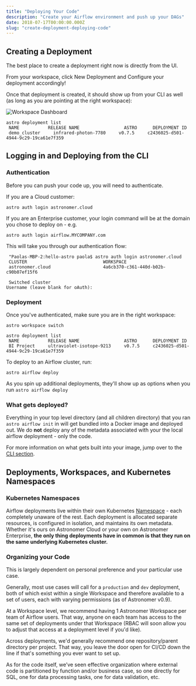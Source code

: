```yaml
---
title: "Deploying Your Code"
description: "Create your Airflow environment and push up your DAGs"
date: 2018-07-17T00:00:00.000Z
slug: "create-deployment-deploying-code"
---
```


## Creating a Deployment

The best place to create a deployment right now is directly from the UI.

From your workspace, click New Deployment and Configure your deployment accordingly!


Once that deployment is created, it should show up from your CLI as well (as long as you are pointing at the right workspace):

![Workspace Dashboard](https://s3.amazonaws.com/astronomer-cdn/website/img/guides/workspace_dashboard.png)


```
astro deployment list
 NAME           RELEASE NAME                 ASTRO      DEPLOYMENT ID                            
 demo_cluster     infrared-photon-7780     v0.7.5     c2436025-d501-4944-9c29-19ca61e7f359  
```

## Logging in and Deploying from the CLI

### Authentication

Before you can push your code up, you will need to authenticate.

If you are a Cloud customer:

```
astro auth login astronomer.cloud
```

If you are an Enterprise customer, your login command will be at the domain you chose to deploy on - e.g.

```
astro auth login airflow.MYCOMPANY.com
```

This will take you through our authentication flow:

```
 "Paolas-MBP-2:hello-astro paola$ astro auth login astronomer.cloud
 CLUSTER                             WORKSPACE                           
 astronomer.cloud                    4a6cb370-c361-440d-b02b-c90b07ef15f6

 Switched cluster
Username (leave blank for oAuth):
```

### Deployment

Once you've authenticated, make sure you are in the right workspace:

```
astro workspace switch
```

```
astro deployment list
 NAME           RELEASE NAME                 ASTRO      DEPLOYMENT ID                            
 BI Project     ultraviolet-isotope-9213     v0.7.5     c2436025-d501-4944-9c29-19ca61e7f359  
 ```

To deploy to an Airflow cluster, run:

```
astro airflow deploy
```

As you spin up additional deployments, they'll show up as options when you run `astro airflow deploy`

### What gets deployed?

Everything in your top level directory (and all children directory) that you ran `astro airflow init` in will get bundled into a Docker image and deployed out. We do **not** deploy any of the metadata associated with your the local airflow deployment - only the code.

For more information on what gets built into your image, jump over to the [CLI section](https://www.astronomer.io/docs/customizing-your-image/).


## Deployments, Workspaces, and Kubernetes Namespaces

### Kubernetes Namespaces

Airflow deployments live within their own Kubernetes [Namespace](https://kubernetes.io/docs/concepts/overview/working-with-objects/namespaces/) - each completely unaware of the rest. Each deployment is allocated separate resources, is configured in isolation, and maintains its own metadata. Whether it's ours on Astronomer Cloud or your own on Astronomer Enterprise, **the only thing deployments have in common is that they run on the same underlying Kubernetes cluster.**

### Organizing your Code

This is largely dependent on personal preference and your particular use case.

Generally, most use cases will call for a `production` and `dev` deployment, both of which exist within a single Workspace and therefore available to a set of users, each with varying permissions (as of Astronomer v0.9).

At a Workspace level, we recommend having 1 Astronomer Workspace per team of Airflow users. That way, anyone on each team has access to the same set of deployments under that Workspace (RBAC will soon allow you to adjust that access at a deployment level if you'd like). 

Across deployments, we'd generally recommend one repository/parent directory per project. That way, you leave the door open for CI/CD down the line if that's something you ever want to set up.

As for the code itself, we’ve seen effective organization where external code is partitioned by function and/or business case, so one directly for SQL, one for data processing tasks, one for data validation, etc.
